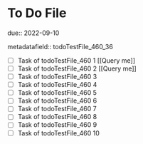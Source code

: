 # To Do File

due:: 2022-09-10

metadatafield:: todoTestFile_460_36

- [ ] Task of todoTestFile_460 1 [[Query me]]
- [ ] Task of todoTestFile_460 2 [[Query me]]
- [ ] Task of todoTestFile_460 3
- [ ] Task of todoTestFile_460 4
- [ ] Task of todoTestFile_460 5
- [ ] Task of todoTestFile_460 6
- [ ] Task of todoTestFile_460 7
- [ ] Task of todoTestFile_460 8
- [ ] Task of todoTestFile_460 9
- [ ] Task of todoTestFile_460 10